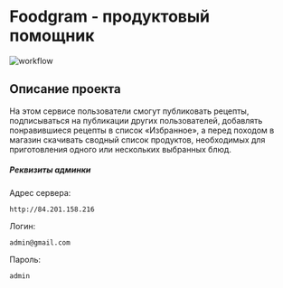 #  Foodgram - продуктовый помощник
![workflow](https://github.com/Semavova/foodgram-project-react/actions/workflows/foodgram_workflow.yml/badge.svg)

## Описание проекта
На этом сервисе пользователи смогут публиковать рецепты, подписываться на публикации других пользователей, добавлять понравившиеся рецепты в список «Избранное», а перед походом в магазин скачивать сводный список продуктов, необходимых для приготовления одного или нескольких выбранных блюд.

##### Реквизиты админки
Адрес сервера:
```
http://84.201.158.216
```
Логин:
```
admin@gmail.com
```
Пароль:
```
admin
```
